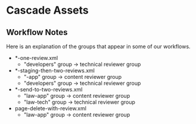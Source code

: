 <h1>Cascade Assets</h1>
<h2>Workflow Notes</h2>
<p>Here is an explanation of the groups that appear in some of our workflows. </p>
<ul>
    <li>*-one-review.xml
        <ul>
            <li>"developers" group -> technical reviewer group</li>
        </ul>
    </li>
    <li>*-staging-then-two-reviews.xml
        <ul>
            <li>"-app" group -> content reviewer group</li>
            <li>"developers" group -> technical reviewer group</li>
        </ul>
    </li>
    <li>*-send-to-two-reviews.xml
        <ul>
            <li>"law-app" group -> content reviewer group</li>
            <li>"law-tech" group -> technical reviewer group</li>
        </ul>
    </li>
    <li>page-delete-with-review.xml
        <ul>
            <li>"law-app" group -> content reviewer group</li>
        </ul>
    </li>
</ul>
